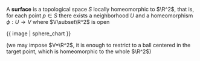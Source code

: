 A **surface** is a topological space $S$ locally homeomorphic to $\R^2$, that is, for each point $p\in S$ there exists a neighborhood $U$ and a homeomorphism $\phi:U\longrightarrow V$ where $V\subset\R^2$ is open

{{ image | sphere_chart }}

(we may impose $V=\R^2$, it is enough to restrict to a ball centered in the target point, which is homeomorphic to the whole $\R^2$)